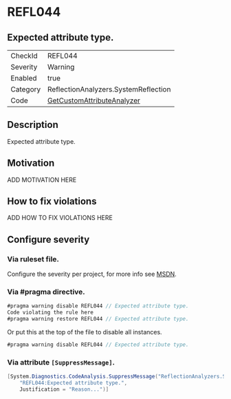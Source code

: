 # REFL044
## Expected attribute type.

<!-- start generated table -->
<table>
  <tr>
    <td>CheckId</td>
    <td>REFL044</td>
  </tr>
  <tr>
    <td>Severity</td>
    <td>Warning</td>
  </tr>
  <tr>
    <td>Enabled</td>
    <td>true</td>
  </tr>
  <tr>
    <td>Category</td>
    <td>ReflectionAnalyzers.SystemReflection</td>
  </tr>
  <tr>
    <td>Code</td>
    <td><a href="https://github.com/DotNetAnalyzers/ReflectionAnalyzers/blob/master/ReflectionAnalyzers/NodeAnalzers/GetCustomAttributeAnalyzer.cs">GetCustomAttributeAnalyzer</a></td>
  </tr>
</table>
<!-- end generated table -->

## Description

Expected attribute type.

## Motivation

ADD MOTIVATION HERE

## How to fix violations

ADD HOW TO FIX VIOLATIONS HERE

<!-- start generated config severity -->
## Configure severity

### Via ruleset file.

Configure the severity per project, for more info see [MSDN](https://msdn.microsoft.com/en-us/library/dd264949.aspx).

### Via #pragma directive.
```C#
#pragma warning disable REFL044 // Expected attribute type.
Code violating the rule here
#pragma warning restore REFL044 // Expected attribute type.
```

Or put this at the top of the file to disable all instances.
```C#
#pragma warning disable REFL044 // Expected attribute type.
```

### Via attribute `[SuppressMessage]`.

```C#
[System.Diagnostics.CodeAnalysis.SuppressMessage("ReflectionAnalyzers.SystemReflection", 
    "REFL044:Expected attribute type.", 
    Justification = "Reason...")]
```
<!-- end generated config severity -->